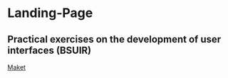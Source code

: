 # Landing-Page
Practical exercises on the development of user interfaces (BSUIR)
-----------------------------------------------------------------
[Maket](https://www.figma.com/file/MuYy2VkJQEqNzTNLPm8kUP/Templates-%2317.-More-on-Figma.info?node-id=0%3A1)
